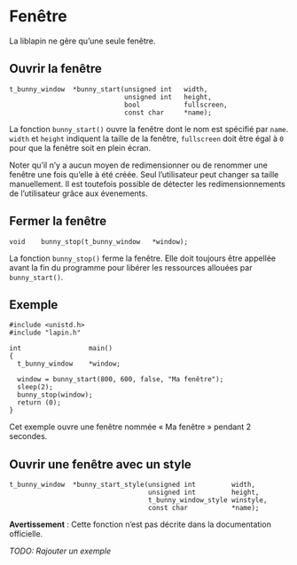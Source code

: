 
# Fenêtre #

La liblapin ne gère qu’une seule fenêtre.

## Ouvrir la fenêtre ##

```
t_bunny_window	*bunny_start(unsigned int	width,
							 unsigned int	height,
							 bool			fullscreen,
							 const char		*name);
```

La fonction `bunny_start()` ouvre la fenêtre dont le nom est spécifié par
`name`. `width` et `height` indiquent la taille de la fenêtre, `fullscreen`
doit être égal à `0` pour que la fenêtre soit en plein écran.

Noter qu’il n’y a aucun moyen de redimensionner ou de renommer
une fenêtre une fois qu’elle à été créée.
Seul l’utilisateur peut changer sa taille manuellement.
Il est toutefois possible de détecter les redimensionnements de
l’utilisateur grâce aux évenements.

## Fermer la fenêtre ##

```
void	bunny_stop(t_bunny_window	*window);
```

La fonction `bunny_stop()` ferme la fenêtre. Elle doit toujours être appellée
avant la fin du programme pour libérer les ressources allouées par
`bunny_start()`.

## Exemple ##

```
#include <unistd.h>
#include "lapin.h"

int					main()
{
  t_bunny_window	*window;

  window = bunny_start(800, 600, false, "Ma fenêtre");
  sleep(2);
  bunny_stop(window);
  return (0);
}
```

Cet exemple ouvre une fenêtre nommée « Ma fenêtre » pendant 2 secondes.

## Ouvrir une fenêtre avec un style ##

```
t_bunny_window	*bunny_start_style(unsigned int			width,
								   unsigned int			height,
								   t_bunny_window_style	winstyle,
								   const char			*name);
```

**Avertissement** : Cette fonction n’est pas décrite dans la
documentation officielle.

*TODO: Rajouter un exemple*
